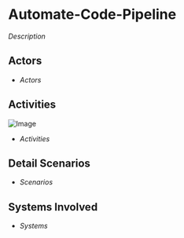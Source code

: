 # Automate-Code-Pipeline

_Description_

## Actors

* _Actors_

## Activities

![Image](./UseCases/Automate-Code-Pipeline/Activities.png)

* _Activities_

## Detail Scenarios

* _Scenarios_

## Systems Involved

* _Systems_


